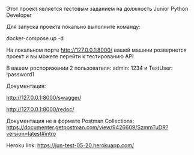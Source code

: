 Этот проект является тестовым заданием  на должность
             Junior Python Developer

Для запуска проекта локально выполните команду:

docker-compose up -d

На локальном порте http://127.0.0.1:8000/
вашей машини розвернется проект и вы можете перейти к тестированию API


В вашем роспоряжении 2 пользователя:
admin: 1234 и
TestUser: !password1


Документация:

http://127.0.0.1:8000/swagger/

http://127.0.0.1:8000/redoc/

Документация не в формате Postman Collections:
https://documenter.getpostman.com/view/9426609/SzmmTuDR?version=latest#intro


 
Heroku link:
https://jun-test-05-20.herokuapp.com/

